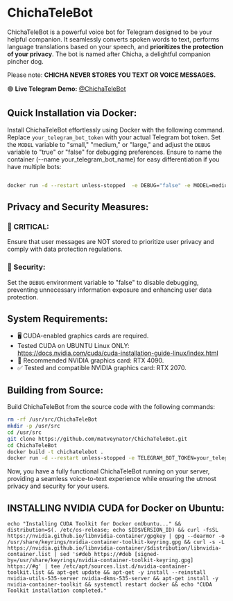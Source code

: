 # ChichaTeleBot
ChichaTeleBot is a powerful voice bot for Telegram designed to be your helpful companion. It seamlessly converts spoken words to text, performs language translations based on your speech, and **prioritizes the protection of your privacy**. The bot is named after Chicha, a delightful companion pincher dog. 

Please note: **CHICHA NEVER STORES YOU TEXT OR VOICE MESSAGES.**

🟢 **Live Telegram Demo:** [@ChichaTeleBot](https://t.me/ChichaTeleBot) 

## Quick Installation via Docker:
Install ChichaTeleBot effortlessly using Docker with the following command. Replace `your_telegram_bot_token` with your actual Telegram bot token. Set the `MODEL` variable to "small," "medium," or "large," and adjust the `DEBUG` variable to "true" or "false" for debugging preferences. Ensure to name the container (--name your_telegram_bot_name) for easy differentiation if you have multiple bots:

```bash

docker run -d --restart unless-stopped  -e DEBUG="false" -e MODEL=medium -e TELEGRAM_BOT_TOKEN="your_telegram_bot_token" --gpus all --name your_telegram_bot_name matveynator/chichatelebot:latest

```

## Privacy and Security Measures:
### 🚨 CRITICAL:
Ensure that user messages are NOT stored to prioritize user privacy and comply with data protection regulations.
### 🔐 Security:
Set the `DEBUG` environment variable to "false" to disable debugging, preventing unnecessary information exposure and enhancing user data protection.

## System Requirements:
- 🖥️ CUDA-enabled graphics cards are required.
- Tested CUDA on UBUNTU Linux ONLY: https://docs.nvidia.com/cuda/cuda-installation-guide-linux/index.html 
- 🚀 Recommended NVIDIA graphics card: RTX 4090.
- ✅ Tested and compatible NVIDIA graphics card: RTX 2070.

## Building from Source:
Build ChichaTeleBot from the source code with the following commands:
```bash
rm -rf /usr/src/ChichaTeleBot
mkdir -p /usr/src
cd /usr/src
git clone https://github.com/matveynator/ChichaTeleBot.git
cd ChichaTeleBot
docker build -t chichatelebot .
docker run -d --restart unless-stopped -e TELEGRAM_BOT_TOKEN=your_telegram_bot_token -e MODEL=medium -e DEBUG="false" --gpus all --name your_telegram_bot_name chichatelebot
```

Now, you have a fully functional ChichaTeleBot running on your server, providing a seamless voice-to-text experience while ensuring the utmost privacy and security for your users.


## INSTALLING NVIDIA CUDA for Docker on Ubuntu:
```
echo "Installing CUDA Toolkit for Docker onUbuntu..." && distribution=$(. /etc/os-release; echo $ID$VERSION_ID) && curl -fsSL https://nvidia.github.io/libnvidia-container/gpgkey | gpg --dearmor -o /usr/share/keyrings/nvidia-container-toolkit-keyring.gpg && curl -s -L https://nvidia.github.io/libnvidia-container/$distribution/libnvidia-container.list | sed 's#deb https://#deb [signed-by=/usr/share/keyrings/nvidia-container-toolkit-keyring.gpg] https://#g' | tee /etc/apt/sources.list.d/nvidia-container-toolkit.list && apt-get update && apt-get -y install --reinstall nvidia-utils-535-server nvidia-dkms-535-server && apt-get install -y nvidia-container-toolkit && systemctl restart docker && echo "CUDA Toolkit installation completed."
```

